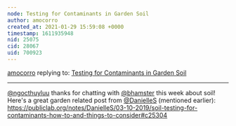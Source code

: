 ```yaml
---
node: Testing for Contaminants in Garden Soil
author: amocorro
created_at: 2021-01-29 15:59:08 +0000
timestamp: 1611935948
nid: 25075
cid: 28067
uid: 700923
---
```




[amocorro](../profile/amocorro) replying to: [Testing for Contaminants in Garden Soil](../notes/ngocthuyluu/11-19-2020/testing-for-contaminants-in-garden-soil)

----
[@ngocthuyluu](/profile/ngocthuyluu) thanks for chatting with [@bhamster](/profile/bhamster) this week about soil! Here's a great garden related post from [@DanielleS](/profile/DanielleS) (mentioned earlier): https://publiclab.org/notes/DanielleS/03-10-2019/soil-testing-for-contaminants-how-to-and-things-to-consider#c25304
